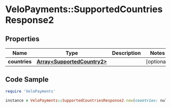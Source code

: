 # VeloPayments::SupportedCountriesResponse2

## Properties

Name | Type | Description | Notes
------------ | ------------- | ------------- | -------------
**countries** | [**Array&lt;SupportedCountry2&gt;**](SupportedCountry2.md) |  | [optional] 

## Code Sample

```ruby
require 'VeloPayments'

instance = VeloPayments::SupportedCountriesResponse2.new(countries: null)
```


